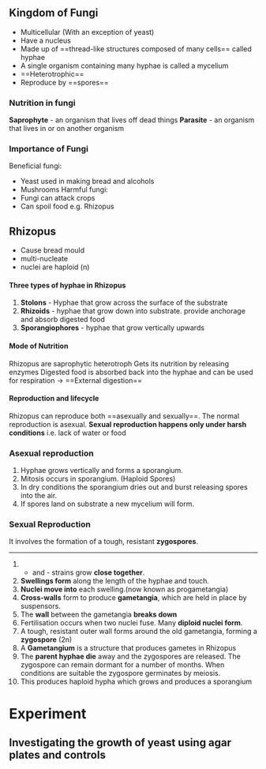 ## Kingdom of Fungi
- Multicellular (With an exception of yeast)
- Have a nucleus
- Made up of ==thread-like structures composed of many cells== called hyphae
- A single organism containing many hyphae is called a mycelium
- ==Heterotrophic==
- Reproduce by ==spores==
### Nutrition in fungi
**Saprophyte** - an organism that lives off dead things
**Parasite** - an organism that lives in or on another organism
### Importance of Fungi
Beneficial fungi:
- Yeast used in making bread and alcohols
- Mushrooms
Harmful fungi:
- Fungi can attack crops
- Can spoil food e.g. Rhizopus
## Rhizopus
- Cause bread mould 
- multi-nucleate
- nuclei are haploid (n)
#### Three types of hyphae in Rhizopus
1. **Stolons** - Hyphae that grow across the surface of the substrate
2. **Rhizoids** - hyphae that grow down into substrate. provide anchorage and absorb digested food
3. **Sporangiophores** - hyphae that grow vertically upwards
#### Mode of Nutrition
Rhizopus are saprophytic heterotroph
Gets its nutrition by releasing enzymes
Digested food is absorbed back into the hyphae and can be used for respiration
-> ==External digestion==
#### Reproduction and lifecycle
Rhizopus can reproduce both ==asexually and sexually==. The normal reproduction is asexual. **Sexual reproduction happens only under harsh conditions** i.e. lack of water or food
### Asexual reproduction
1. Hyphae grows vertically and forms a sporangium.
2. Mitosis occurs in sporangium. (Haploid Spores)
3. In dry conditions the sporangium dries out and burst releasing spores into the air.
4. If spores land on substrate a new mycelium will form.
### Sexual Reproduction
It involves the formation of a tough, resistant **zygospores**. 
___
1. + and - strains grow **close together**.
2. **Swellings form** along the length of the hyphae and touch.
3. **Nuclei move into** each swelling.(now known as progametangia)
4. **Cross-walls** form to produce **gametangia**, which are held in place by suspensors.
5. The **wall** between the gametangia **breaks down**
6. Fertilisation occurs when two nuclei fuse. Many **diploid nuclei form**.
7. A tough, resistant outer wall forms around the old gametangia, forming a **zygospore** (2n)
8. A **Gametangium** is a structure that produces gametes in Rhizopus
9. The **parent hyphae die** away and the zygospores are released. The zygospore can remain dormant for a number of months. When conditions are suitable the zygospore germinates by meiosis.
10. This produces haploid hypha which grows and produces a sporangium
# Experiment
## Investigating the growth of yeast using agar plates and controls
